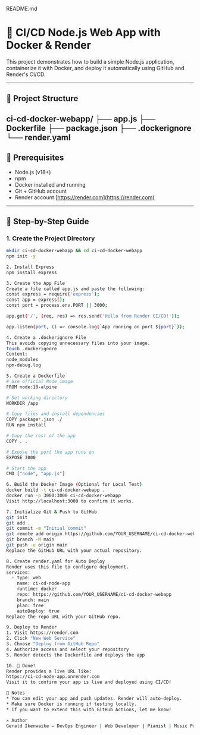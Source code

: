 README.md



# 🐳 CI/CD Node.js Web App with Docker & Render

This project demonstrates how to build a simple Node.js application, containerize it with Docker, and deploy it automatically using GitHub and Render's CI/CD.

---

## 📁 Project Structure

ci-cd-docker-webapp/ ├── app.js ├── Dockerfile ├── package.json ├── .dockerignore └── render.yaml
---

## 🧰 Prerequisites

- Node.js (v18+)
- npm
- Docker installed and running
- Git + GitHub account
- Render account [https://render.com](https://render.com)

---

## 🚀 Step-by-Step Guide

### 1. Create the Project Directory

```bash
mkdir ci-cd-docker-webapp && cd ci-cd-docker-webapp
npm init -y

2. Install Express
npm install express

3. Create the App File
Create a file called app.js and paste the following:
const express = require('express');
const app = express();
const port = process.env.PORT || 3000;

app.get('/', (req, res) => res.send('Hello from Render CI/CD!'));

app.listen(port, () => console.log(`App running on port ${port}`));

4. Create a .dockerignore File
This avoids copying unnecessary files into your image.
touch .dockerignore
Content:
node_modules
npm-debug.log

5. Create a Dockerfile
# Use official Node image
FROM node:18-alpine

# Set working directory
WORKDIR /app

# Copy files and install dependencies
COPY package*.json ./
RUN npm install

# Copy the rest of the app
COPY . .

# Expose the port the app runs on
EXPOSE 3000

# Start the app
CMD ["node", "app.js"]

6. Build the Docker Image (Optional for Local Test)
docker build -t ci-cd-docker-webapp .
docker run -p 3000:3000 ci-cd-docker-webapp
Visit http://localhost:3000 to confirm it works.

7. Initialize Git & Push to GitHub
git init
git add .
git commit -m "Initial commit"
git remote add origin https://github.com/YOUR_USERNAME/ci-cd-docker-webapp.git
git branch -M main
git push -u origin main
Replace the GitHub URL with your actual repository.

8. Create render.yaml for Auto Deploy
Render uses this file to configure deployment.
services:
  - type: web
    name: ci-cd-node-app
    runtime: docker
    repo: https://github.com/YOUR_USERNAME/ci-cd-docker-webapp
    branch: main
    plan: free
    autoDeploy: true
Replace the repo URL with your GitHub repo.

9. Deploy to Render
1. Visit https://render.com
2. Click "New Web Service"
3. Choose "Deploy from GitHub Repo"
4. Authorize access and select your repository
5. Render detects the Dockerfile and deploys the app

10. 🎉 Done!
Render provides a live URL like:
https://ci-cd-node-app.onrender.com
Visit it to confirm your app is live and deployed using CI/CD!

📌 Notes
* You can edit your app and push updates. Render will auto-deploy.
* Make sure Docker is running if testing locally.
* If you want to extend this with GitHub Actions, let me know!

✍️ Author
Gerald Ikenwaike — DevOps Engineer | Web Developer | Pianist | Music Producer 🌐 GitHub: github.com/Gerald-Ikenwaike | LinkedIn: www.linkedin.com/in/arinze-ikenwaike-425620183


